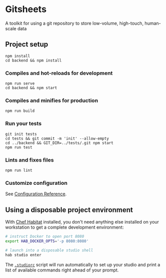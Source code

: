 # Gitsheets

A toolkit for using a git repository to store low-volume, high-touch, human-scale data

## Project setup

```
npm install
cd backend && npm install
```

### Compiles and hot-reloads for development

```
npm run serve
cd backend && npm start
```

### Compiles and minifies for production

```
npm run build
```

### Run your tests

```
git init tests
cd tests && git commit -m 'init' --allow-empty
cd ../backend && GIT_DIR=../tests/.git npm start
npm run test
```

### Lints and fixes files

```
npm run lint
```

### Customize configuration

See [Configuration Reference](https://cli.vuejs.org/config/).

## Using a disposable project environment

With [Chef Habitat](https://habitat.sh) installed, you don't need
anything else installed on your workstation to get a complete
development environment:

```bash
# instruct Docker to open port 8080
export HAB_DOCKER_OPTS='-p 8080:8080'

# launch into a disposable studio shell
hab studio enter
```

The [`.studiorc`](./.studiorc) script will run automatically to set up your
studio and print a list of available commands right ahead of your prompt.
